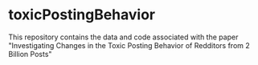 # toxicPostingBehavior
This repository contains the data and code associated with the paper "Investigating Changes in the Toxic Posting Behavior of Redditors from 2 Billion Posts"
